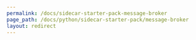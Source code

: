 ```yaml
---
permalink: /docs/sidecar-starter-pack-message-broker
page_path: /docs/python/sidecar-starter-pack/message-broker
layout: redirect
---
```

